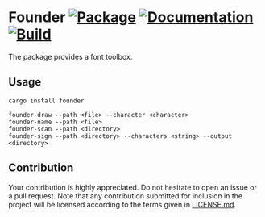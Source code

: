 # Founder [![Package][package-img]][package-url] [![Documentation][documentation-img]][documentation-url] [![Build][build-img]][build-url]

The package provides a font toolbox.

## Usage

```
cargo install founder

founder-draw --path <file> --character <character>
founder-name --path <file>
founder-scan --path <directory>
founder-sign --path <directory> --characters <string> --output <directory>
```

## Contribution

Your contribution is highly appreciated. Do not hesitate to open an issue or a
pull request. Note that any contribution submitted for inclusion in the project
will be licensed according to the terms given in [LICENSE.md](LICENSE.md).

[build-img]: https://github.com/bodoni/founder/workflows/build/badge.svg
[build-url]: https://github.com/bodoni/founder/actions/workflows/build.yml
[documentation-img]: https://docs.rs/founder/badge.svg
[documentation-url]: https://docs.rs/founder
[package-img]: https://img.shields.io/crates/v/founder.svg
[package-url]: https://crates.io/crates/founder
